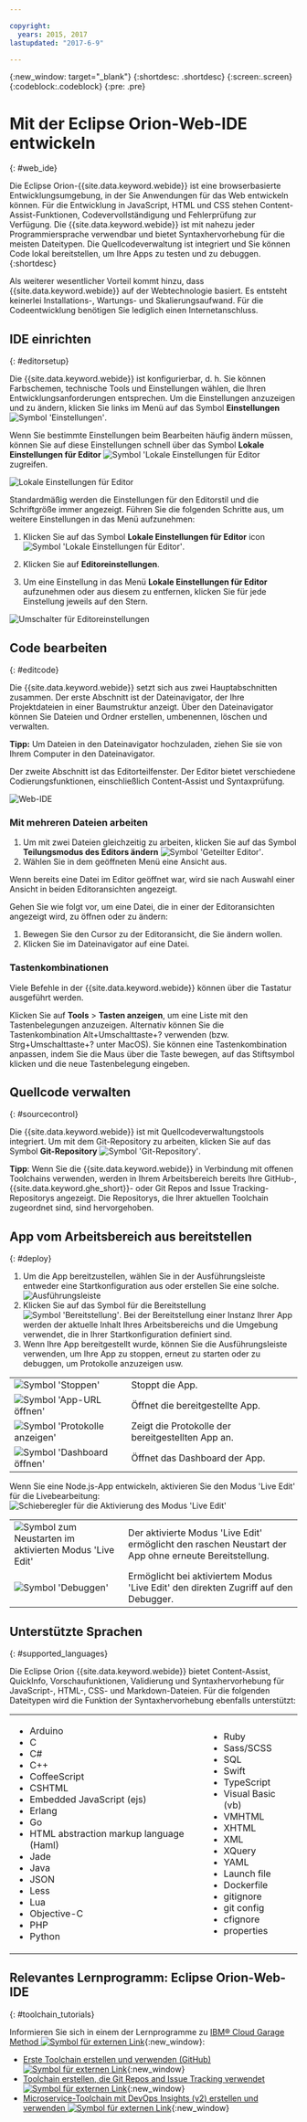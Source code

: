 ```yaml
---

copyright:
  years: 2015, 2017
lastupdated: "2017-6-9"

---
```


{:new_window: target="_blank"}
{:shortdesc: .shortdesc}
{:screen:.screen}
{:codeblock:.codeblock}
{:pre: .pre}

# Mit der Eclipse Orion-Web-IDE entwickeln
{: #web_ide}

Die Eclipse Orion-{{site.data.keyword.webide}} ist eine browserbasierte Entwicklungsumgebung, in der Sie Anwendungen für das Web entwickeln können. Für die Entwicklung in JavaScript, HTML und CSS stehen Content-Assist-Funktionen, Codevervollständigung und Fehlerprüfung zur Verfügung. Die {{site.data.keyword.webide}} ist mit nahezu jeder Programmiersprache verwendbar und bietet Syntaxhervorhebung für die meisten Dateitypen. Die Quellcodeverwaltung ist integriert und Sie können Code lokal bereitstellen, um Ihre Apps zu testen und zu debuggen.
{:shortdesc}

Als weiterer wesentlicher Vorteil kommt hinzu, dass {{site.data.keyword.webide}} auf der Webtechnologie basiert. Es entsteht keinerlei Installations-, Wartungs- und Skalierungsaufwand. Für die Codeentwicklung benötigen Sie lediglich einen Internetanschluss.

## IDE einrichten
{: #editorsetup}

Die {{site.data.keyword.webide}} ist konfigurierbar, d. h. Sie können Farbschemen, technische Tools und Einstellungen wählen, die Ihren Entwicklungsanforderungen entsprechen. Um die Einstellungen anzuzeigen und zu ändern, klicken Sie links im Menü auf das Symbol **Einstellungen** <img class="inline" src="images/webide_settings_icon_light_small.png"  alt="Symbol 'Einstellungen'">.

Wenn Sie bestimmte Einstellungen beim Bearbeiten häufig ändern müssen, können Sie auf diese Einstellungen schnell über das Symbol **Lokale Einstellungen für Editor** <img class="inline" src="images/webide_local_settings_icon_light_small.png"  alt="Symbol 'Lokale Einstellungen für Editor"> zugreifen.

![Lokale Einstellungen für Editor](images/webide_local_editor_settings_light.png)

Standardmäßig werden die Einstellungen für den Editorstil und die Schriftgröße immer angezeigt. Führen Sie die folgenden Schritte aus, um weitere Einstellungen in das Menü aufzunehmen:

1. Klicken Sie auf das Symbol **Lokale Einstellungen für Editor** icon <img class="inline" src="images/webide_local_settings_icon_light_small.png"  alt="Symbol 'Lokale Einstellungen für Editor'">.

2. Klicken Sie auf **Editoreinstellungen**.

3. Um eine Einstellung in das Menü **Lokale Einstellungen für Editor** aufzunehmen oder aus diesem zu entfernen, klicken Sie für jede Einstellung jeweils auf den Stern.

![Umschalter für Editoreinstellungen](images/webide_editor_settings_toggle_light.png)


## Code bearbeiten
{: #editcode}

Die {{site.data.keyword.webide}} setzt sich aus zwei Hauptabschnitten zusammen. Der erste Abschnitt ist der Dateinavigator, der Ihre Projektdateien in einer Baumstruktur anzeigt. Über den Dateinavigator können Sie Dateien und Ordner erstellen, umbenennen, löschen und verwalten.

**Tipp:** Um Dateien in den Dateinavigator hochzuladen, ziehen Sie sie von Ihrem Computer in den Dateinavigator.

Der zweite Abschnitt ist das Editorteilfenster. Der Editor bietet verschiedene Codierungsfunktionen, einschließlich Content-Assist und Syntaxprüfung.

![Web-IDE](images/webide_light.png)

### Mit mehreren Dateien arbeiten
1. Um mit zwei Dateien gleichzeitig zu arbeiten, klicken Sie auf das Symbol **Teilungsmodus des Editors ändern** <img class="inline" src="images/webide_split_editor_icon_light_small.png"  alt="Symbol 'Geteilter Editor'">.
2. Wählen Sie in dem geöffneten Menü eine Ansicht aus.

 Wenn bereits eine Datei im Editor geöffnet war, wird sie nach Auswahl einer Ansicht in beiden Editoransichten angezeigt.

 Gehen Sie wie folgt vor, um eine Datei, die in einer der Editoransichten angezeigt wird, zu öffnen oder zu ändern:
 1. Bewegen Sie den Cursor zu der Editoransicht, die Sie ändern wollen.
 2. Klicken Sie im Dateinavigator auf eine Datei.

### Tastenkombinationen
Viele Befehle in der {{site.data.keyword.webide}} können über die Tastatur ausgeführt werden.

Klicken Sie auf **Tools** > **Tasten anzeigen**, um eine Liste mit den Tastenbelegungen anzuzeigen. Alternativ können Sie die Tastenkombination Alt+Umschalttaste+? verwenden (bzw. Strg+Umschalttaste+? unter MacOS). Sie können eine Tastenkombination anpassen, indem Sie die Maus über die Taste bewegen, auf das Stiftsymbol klicken und die neue Tastenbelegung eingeben.

## Quellcode verwalten
{: #sourcecontrol}

Die {{site.data.keyword.webide}} ist mit Quellcodeverwaltungstools integriert. Um mit dem Git-Repository zu arbeiten, klicken Sie auf das Symbol **Git-Repository** <img class="inline" src="images/webide_git_icon_light_small.png"  alt="Symbol 'Git-Repository'">.

 **Tipp**: Wenn Sie die {{site.data.keyword.webide}} in Verbindung mit offenen Toolchains verwenden, werden in Ihrem Arbeitsbereich bereits Ihre GitHub-, {{site.data.keyword.ghe_short}}- oder Git Repos and Issue Tracking-Repositorys angezeigt. Die Repositorys, die Ihrer aktuellen Toolchain zugeordnet sind, sind hervorgehoben.


## App vom Arbeitsbereich aus bereitstellen
{: #deploy}

1. Um die App bereitzustellen, wählen Sie in der Ausführungsleiste entweder eine Startkonfiguration aus oder erstellen Sie eine solche.
   ![Ausführungsleiste](images/webide_runbar_light.png)   
1. Klicken Sie auf das Symbol für die Bereitstellung <img class="inline" src="images/webide_deploy_button_light_small.png"  alt="Symbol 'Bereitstellung'">. Bei der Bereitstellung einer Instanz Ihrer App werden der aktuelle Inhalt Ihres Arbeitsbereichs und die Umgebung verwendet, die in Ihrer Startkonfiguration definiert sind.
2. Wenn Ihre App bereitgestellt wurde, können Sie die Ausführungsleiste verwenden, um Ihre App zu stoppen, erneut zu starten oder zu debuggen, um Protokolle anzuzeigen usw.

<table>
<tr><td><img src="./images/stop_button.png"  alt="Symbol 'Stoppen'"></td><td>Stoppt die App.</td></tr>
<tr><td> <img src="./images/open_app_url.png"  alt="Symbol 'App-URL öffnen'"></td><td> Öffnet die bereitgestellte App.</td></tr>
<tr><td><img src="./images/view_logs.png"  alt="Symbol 'Protokolle anzeigen'"></td><td>Zeigt die Protokolle der bereitgestellten App an.</td></tr>
<tr><td><img src="./images/open_dashboard.png"  alt="Symbol 'Dashboard öffnen'"></td><td>Öffnet das Dashboard der App.</td></tr>
</table>

Wenn Sie eine Node.js-App entwickeln, aktivieren Sie den Modus 'Live Edit' für die Livebearbeitung: <img  src="./images/enable_live_edit.png"  alt="Schieberegler für die Aktivierung des Modus 'Live Edit'">

<table><tr><td><img src="./images/live_edit_restart.png"  alt="Symbol zum Neustarten im aktivierten Modus 'Live Edit'"></td><td>Der aktivierte Modus 'Live Edit' ermöglicht den raschen Neustart der App ohne erneute Bereitstellung.</td></tr>
<tr><td> <img src="./images/debug_icon.png"  alt="Symbol 'Debuggen'"></td>
<td>Ermöglicht bei aktiviertem Modus 'Live Edit' den direkten Zugriff auf den Debugger.
</td></tr>
</table>

<!-- 3/6/2016: bl commands don't work with V2/CD
## Editing outside of the {{site.data.keyword.webide}}
{: #editlocal}

To use an editor besides the {{site.data.keyword.webide}}, set up {{site.data.keyword.Bluemix_live}} so that you can work directly with your project files in any tool. {{site.data.keyword.Bluemix_live_notm}} is a command-line application that synchronizes the changes in your local file system with your cloud workspace in {{site.data.keyword.jazzhub}}.

### Before you begin

Download and install the [{{site.data.keyword.Bluemix_live_notm}} command-line interface ![External link icon](../../icons/launch-glyph.svg "External link icon")](http://livesyncdownload.ng.bluemix.net){: new_window}.

### Synchronizing your local environment with {{site.data.keyword.Bluemix_notm}}
{: #edit_local_download}

1. Open a command-line window.
2. Sign in to {{site.data.keyword.Bluemix_notm}}:

	```
	bl login
	```
	{: pre}

3. When you are prompted, enter your IBMid and password.
4. View a list of your {{site.data.keyword.Bluemix_notm}} projects:

	```
	bl projects
	```
	{: pre}

4. Synchronize your local environment with your project on {{site.data.keyword.Bluemix_notm}}:

	```
	bl sync projectName
	```
	{: pre}

where `projectName` is your {{site.data.keyword.Bluemix_notm}} app's name.

When you are finished editing, enter `q` to end synchronization.

### Enabling the Desktop Sync feature to edit code locally

The Desktop Sync feature is like Live Edit mode for the command line. You need the Desktop Sync feature to debug on the command line.
1. In another command-line window, enable the Desktop Sync feature:

	```
	cd localDirectory
	bl start
	```
	{: codeblock}

2. Use the launch configuration that you created in the {{site.data.keyword.webide}}. After you select the launch configuration, the Desktop Sync feature is enabled in your local environment. In the command-line window that you just opened, you can view the app's URL, the debug URL, the manage URL, and view the {{site.data.keyword.Bluemix_live_notm}} state.

3. Refresh the browser and verify that you can see the changes that you saved to static files in the local workspace.

### Disabling the Desktop Sync feature

1. In the second command-line window, enter `bl stop`.
2. In the first command-line window, enter `q`.

-->

## Unterstützte Sprachen
{: #supported_languages}

Die Eclipse Orion {{site.data.keyword.webide}} bietet Content-Assist, QuickInfo, Vorschaufunktionen, Validierung und Syntaxhervorhebung für JavaScript-, HTML-, CSS- und Markdown-Dateien. Für die folgenden Dateitypen wird die Funktion der Syntaxhervorhebung ebenfalls unterstützt:

<table>
<tr>
<td>
<ul><li>Arduino
</li><li>C</li>
<li>C#
</li><li>C++
</li><li>CoffeeScript
</li><li>CSHTML
</li><li>Embedded JavaScript (ejs)
</li><li>Erlang
</li><li>Go
</li><li>HTML abstraction markup language (Haml)
</li><li>Jade
</li><li>Java
</li><li>JSON
</li><li>Less  
</li><li>Lua  
</li><li>Objective-C
</li><li>PHP
</li><li>Python</li></ul>
</td>
<td>
<ul><li>Ruby
</li><li>Sass/SCSS
</li><li>SQL
</li><li>Swift
</li><li>TypeScript
</li><li>Visual Basic (vb)
</li><li>VMHTML
</li><li>XHTML
</li><li>XML
</li><li>XQuery
</li><li>YAML
</li><li>Launch file 	
</li><li>Dockerfile
</li><li>gitignore
</li><li>git config
</li><li>cfignore
</li><li>properties
</li></ul>
</td>
</tr>
</table>

## Relevantes Lernprogramm: Eclipse Orion-Web-IDE
{: #toolchain_tutorials}

Informieren Sie sich in einem der Lernprogramme zu [IBM&reg; Cloud Garage Method ![Symbol für externen Link](../../icons/launch-glyph.svg "Symbol für externen Link")](https://www.ibm.com/devops/method){:new_window}:
  * [Erste Toolchain erstellen und verwenden (GitHub) ![Symbol für externen Link](../../icons/launch-glyph.svg "Symbol für externen Link")](https://www.ibm.com/devops/method/tutorials/tutorial_toolchain_flow?task=1){:new_window}
  * [Toolchain erstellen, die Git Repos and Issue Tracking verwendet ![Symbol für externen Link](../../icons/launch-glyph.svg "Symbol für externen Link")](https://www.ibm.com/devops/method/tutorials/tutorial_toolchain_cfv2?task=1){:new_window}
  * [Microservice-Toolchain mit DevOps Insights (v2) erstellen und verwenden ![Symbol für externen Link](../../icons/launch-glyph.svg "Symbol für externen Link")](https://www.ibm.com/devops/method/tutorials/tutorial_toolchain_microservices_cd?task=1){:new_window}
